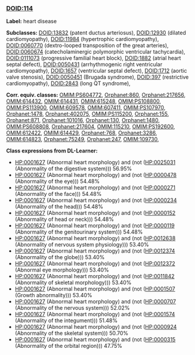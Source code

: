
### [DOID:114](http://purl.obolibrary.org/obo/DOID_114)
**Label:** heart disease

**Subclasses:** [DOID:13832](http://purl.obolibrary.org/obo/DOID_13832) (patent ductus arteriosus), [DOID:12930](http://purl.obolibrary.org/obo/DOID_12930) (dilated cardiomyopathy), [DOID:11984](http://purl.obolibrary.org/obo/DOID_11984) (hypertrophic cardiomyopathy), [DOID:0060770](http://purl.obolibrary.org/obo/DOID_0060770) (dextro-looped transposition of the great arteries), [DOID:0060674](http://purl.obolibrary.org/obo/DOID_0060674) (catecholaminergic polymorphic ventricular tachycardia), [DOID:0111073](http://purl.obolibrary.org/obo/DOID_0111073) (progressive familial heart block), [DOID:1882](http://purl.obolibrary.org/obo/DOID_1882) (atrial heart septal defect), [DOID:0050431](http://purl.obolibrary.org/obo/DOID_0050431) (arrhythmogenic right ventricular cardiomyopathy), [DOID:1657](http://purl.obolibrary.org/obo/DOID_1657) (ventricular septal defect), [DOID:1712](http://purl.obolibrary.org/obo/DOID_1712) (aortic valve stenosis), [DOID:0050451](http://purl.obolibrary.org/obo/DOID_0050451) (Brugada syndrome), [DOID:397](http://purl.obolibrary.org/obo/DOID_397) (restrictive cardiomyopathy), [DOID:2843](http://purl.obolibrary.org/obo/DOID_2843) (long QT syndrome), 

**Corr. equiv. classes:** [OMIM:PS604772](http://purl.obolibrary.org/obo/OMIM_PS604772), [Orphanet:860](http://www.orpha.net/ORDO/Orphanet_860), [Orphanet:217656](http://www.orpha.net/ORDO/Orphanet_217656), [OMIM:614432](http://purl.obolibrary.org/obo/OMIM_614432), [OMIM:614431](http://purl.obolibrary.org/obo/OMIM_614431), [OMIM:615248](http://purl.obolibrary.org/obo/OMIM_615248), [OMIM:PS108800](http://purl.obolibrary.org/obo/OMIM_PS108800), [OMIM:PS113900](http://purl.obolibrary.org/obo/OMIM_PS113900), [OMIM:609578](http://purl.obolibrary.org/obo/OMIM_609578), [OMIM:607411](http://purl.obolibrary.org/obo/OMIM_607411), [OMIM:PS107970](http://purl.obolibrary.org/obo/OMIM_PS107970), [Orphanet:1478](http://www.orpha.net/ORDO/Orphanet_1478), [Orphanet:402075](http://www.orpha.net/ORDO/Orphanet_402075), [OMIM:PS115200](http://purl.obolibrary.org/obo/OMIM_PS115200), [Orphanet:155](http://www.orpha.net/ORDO/Orphanet_155), [Orphanet:871](http://www.orpha.net/ORDO/Orphanet_871), [Orphanet:101016](http://www.orpha.net/ORDO/Orphanet_101016), [Orphanet:130](http://www.orpha.net/ORDO/Orphanet_130), [Orphanet:1480](http://www.orpha.net/ORDO/Orphanet_1480), [OMIM:PS608808](http://purl.obolibrary.org/obo/OMIM_PS608808), [Orphanet:217604](http://www.orpha.net/ORDO/Orphanet_217604), [OMIM:115210](http://purl.obolibrary.org/obo/OMIM_115210), [OMIM:PS192600](http://purl.obolibrary.org/obo/OMIM_PS192600), [OMIM:612422](http://purl.obolibrary.org/obo/OMIM_612422), [OMIM:614429](http://purl.obolibrary.org/obo/OMIM_614429), [Orphanet:768](http://www.orpha.net/ORDO/Orphanet_768), [Orphanet:3286](http://www.orpha.net/ORDO/Orphanet_3286), [OMIM:614823](http://purl.obolibrary.org/obo/OMIM_614823), [Orphanet:75249](http://www.orpha.net/ORDO/Orphanet_75249), [Orphanet:247](http://www.orpha.net/ORDO/Orphanet_247), [OMIM:109730](http://purl.obolibrary.org/obo/OMIM_109730), 

**Class expressions from DL-Learner:**

- [HP:0001627](http://purl.obolibrary.org/obo/HP_0001627) (Abnormal heart morphology) and (not ([HP:0025031](http://purl.obolibrary.org/obo/HP_0025031) (Abnormality of the digestive system))) 56.95%
- [HP:0001627](http://purl.obolibrary.org/obo/HP_0001627) (Abnormal heart morphology) and (not ([HP:0000478](http://purl.obolibrary.org/obo/HP_0000478) (Abnormality of the eye))) 54.48%
- [HP:0001627](http://purl.obolibrary.org/obo/HP_0001627) (Abnormal heart morphology) and (not ([HP:0000271](http://purl.obolibrary.org/obo/HP_0000271) (Abnormality of the face))) 54.48%
- [HP:0001627](http://purl.obolibrary.org/obo/HP_0001627) (Abnormal heart morphology) and (not ([HP:0000234](http://purl.obolibrary.org/obo/HP_0000234) (Abnormality of the head))) 54.48%
- [HP:0001627](http://purl.obolibrary.org/obo/HP_0001627) (Abnormal heart morphology) and (not ([HP:0000152](http://purl.obolibrary.org/obo/HP_0000152) (Abnormality of head or neck))) 54.48%
- [HP:0001627](http://purl.obolibrary.org/obo/HP_0001627) (Abnormal heart morphology) and (not ([HP:0000119](http://purl.obolibrary.org/obo/HP_0000119) (Abnormality of the genitourinary system))) 54.48%
- [HP:0001627](http://purl.obolibrary.org/obo/HP_0001627) (Abnormal heart morphology) and (not ([HP:0012638](http://purl.obolibrary.org/obo/HP_0012638) (Abnormality of nervous system physiology))) 53.40%
- [HP:0001627](http://purl.obolibrary.org/obo/HP_0001627) (Abnormal heart morphology) and (not ([HP:0012374](http://purl.obolibrary.org/obo/HP_0012374) (Abnormality of the globe))) 53.40%
- [HP:0001627](http://purl.obolibrary.org/obo/HP_0001627) (Abnormal heart morphology) and (not ([HP:0012372](http://purl.obolibrary.org/obo/HP_0012372) (Abnormal eye morphology))) 53.40%
- [HP:0001627](http://purl.obolibrary.org/obo/HP_0001627) (Abnormal heart morphology) and (not ([HP:0011842](http://purl.obolibrary.org/obo/HP_0011842) (Abnormality of skeletal morphology))) 53.40%
- [HP:0001627](http://purl.obolibrary.org/obo/HP_0001627) (Abnormal heart morphology) and (not ([HP:0001507](http://purl.obolibrary.org/obo/HP_0001507) (Growth abnormality))) 53.40%
- [HP:0001627](http://purl.obolibrary.org/obo/HP_0001627) (Abnormal heart morphology) and (not ([HP:0000707](http://purl.obolibrary.org/obo/HP_0000707) (Abnormality of the nervous system))) 52.02%
- [HP:0001627](http://purl.obolibrary.org/obo/HP_0001627) (Abnormal heart morphology) and (not ([HP:0001574](http://purl.obolibrary.org/obo/HP_0001574) (Abnormality of the integument))) 51.48%
- [HP:0001627](http://purl.obolibrary.org/obo/HP_0001627) (Abnormal heart morphology) and (not ([HP:0000924](http://purl.obolibrary.org/obo/HP_0000924) (Abnormality of the skeletal system))) 50.70%
- [HP:0001627](http://purl.obolibrary.org/obo/HP_0001627) (Abnormal heart morphology) and (not ([HP:0000315](http://purl.obolibrary.org/obo/HP_0000315) (Abnormality of the orbital region))) 47.75%


